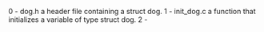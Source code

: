 0 - dog.h
	a header file containing a struct dog.
1 - init_dog.c
	a function that initializes a variable of type struct dog.
2 -
